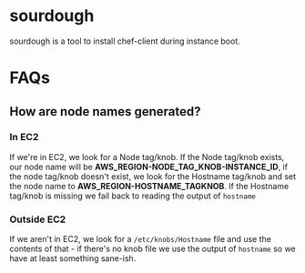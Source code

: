 # sourdough

sourdough is a tool to install chef-client during instance boot.

# FAQs

## How are node names generated?

### In EC2

If we're in EC2, we look for a Node tag/knob. If the Node tag/knob exists, our node name will be **AWS_REGION-NODE_TAG_KNOB-INSTANCE_ID**, if the node tag/knob doesn't exist, we look for the Hostname tag/knob and set the node name to **AWS_REGION-HOSTNAME_TAGKNOB**. If the Hostname tag/knob is missing we fail back to reading the output of `hostname`

### Outside EC2

If we aren't in EC2, we look for a `/etc/knobs/Hostname` file and use the
contents of that - if there's no knob file we use the output of
`hostname` so we have at least something sane-ish.
